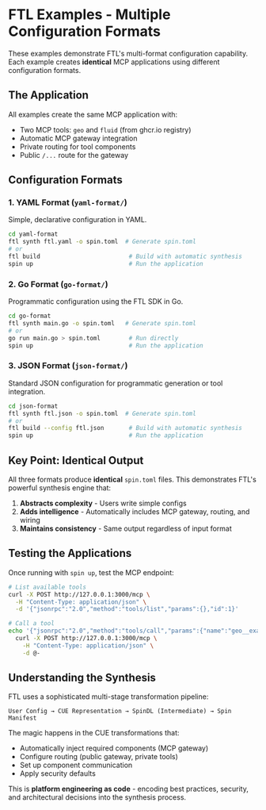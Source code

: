 # FTL Examples - Multiple Configuration Formats

These examples demonstrate FTL's multi-format configuration capability. Each example creates **identical** MCP applications using different configuration formats.

## The Application

All examples create the same MCP application with:
- Two MCP tools: `geo` and `fluid` (from ghcr.io registry)
- Automatic MCP gateway integration
- Private routing for tool components
- Public `/...` route for the gateway

## Configuration Formats

### 1. YAML Format (`yaml-format/`)
Simple, declarative configuration in YAML.

```bash
cd yaml-format
ftl synth ftl.yaml -o spin.toml  # Generate spin.toml
# or
ftl build                         # Build with automatic synthesis
spin up                           # Run the application
```

### 2. Go Format (`go-format/`)
Programmatic configuration using the FTL SDK in Go.

```bash
cd go-format
ftl synth main.go -o spin.toml   # Generate spin.toml
# or
go run main.go > spin.toml        # Run directly
spin up                           # Run the application
```

### 3. JSON Format (`json-format/`)
Standard JSON configuration for programmatic generation or tool integration.

```bash
cd json-format
ftl synth ftl.json -o spin.toml  # Generate spin.toml
# or
ftl build --config ftl.json       # Build with automatic synthesis
spin up                           # Run the application
```

## Key Point: Identical Output

All three formats produce **identical** `spin.toml` files. This demonstrates FTL's powerful synthesis engine that:

1. **Abstracts complexity** - Users write simple configs
2. **Adds intelligence** - Automatically includes MCP gateway, routing, and wiring
3. **Maintains consistency** - Same output regardless of input format

## Testing the Applications

Once running with `spin up`, test the MCP endpoint:

```bash
# List available tools
curl -X POST http://127.0.0.1:3000/mcp \
  -H "Content-Type: application/json" \
  -d '{"jsonrpc":"2.0","method":"tools/list","params":{},"id":1}'

# Call a tool
echo '{"jsonrpc":"2.0","method":"tools/call","params":{"name":"geo__example_tool","arguments":{"message":"Hello"}},"id":2}' | \
  curl -X POST http://127.0.0.1:3000/mcp \
    -H "Content-Type: application/json" \
    -d @-
```

## Understanding the Synthesis

FTL uses a sophisticated multi-stage transformation pipeline:

```
User Config → CUE Representation → SpinDL (Intermediate) → Spin Manifest
```

The magic happens in the CUE transformations that:
- Automatically inject required components (MCP gateway)
- Configure routing (public gateway, private tools)
- Set up component communication
- Apply security defaults

This is **platform engineering as code** - encoding best practices, security, and architectural decisions into the synthesis process.